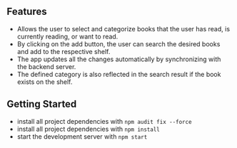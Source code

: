 ## Features
- Allows the user to select and categorize books that the user has read, is currently reading, or want to read.
- By clicking on the add button, the user can search the desired books and add to the respective shelf.
- The app updates all the changes automatically by synchronizing with the backend server.
- The defined category is also reflected in the search result if the book exists on the shelf.


## Getting Started
* install all project dependencies with `npm audit fix --force`
* install all project dependencies with `npm install`
* start the development server with `npm start`

